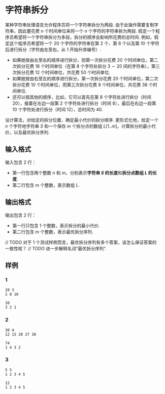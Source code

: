 # 字符串拆分

某种字符串处理语言允许程序员将一个字符串拆分为两段. 由于此操作需要复制字符串，因此要花费 $n$ 个时间单位来将一个 $n$ 个字符的字符串拆为两段. 假定一个程序员希望将一个字符串拆分为多段，拆分的顺序会影响所花费的总时间. 例如，假定这个程序员希望将一个 $20$ 个字符的字符串在第 $2$ 个、第 $8$ 个以及第 $10$ 个字符后进行拆分（字符由左至右，从 $1$ 开始升序编号）.

- 如果她按由左至右的顺序进行拆分，则第一次拆分花费 $20$ 个时间单位，第二次拆分花费 $18$ 个时间单位（在第 $8$ 个字符处拆分 $3 \sim 20$ 间的字符串），第三次拆分花费 $12$ 个时间单位，共花费 $50$ 个时间单位.
- 如果她按由右至左的顺序进行拆分，第一次拆分花费 $20$ 个时间单位，第二次拆分花费 $10$ 个时间单位，而第三次拆分花费 $8$ 个时间单位，共花费 $38$ 个时间单位.
- 还可以按其他的顺序，比如，它可以首先在第 $8$ 个字符处进行拆分（时间 $20$），接着在左边一段第 $2$ 个字符处进行拆分（时间 $8$），最后在右边一段第 $10$ 个字符处进行拆分（时间 $12$），总时间为 $40$.

设计算法，对给定的拆分位置，确定最小代价的拆分顺序. 更形式化地，给定一个 $n$ 个字符地字符串 $S$ 和一个保存 $m$ 个拆分点的数组 $L[1..m]$，计算拆分的最小代价，以及最优拆分序列.

## 输入格式

输入包含 $2$ 行：
- 第一行包含两个整数 $n$ 和 $m$，分别表示**字符串 $S$ 的长度**和**拆分点数组 $L$ 的长度**.
- 第二行包含 $m$ 个整数，表示数组 $L$.

## 输出格式

输出包含 $2$ 行：
- 第一行只包含 $1$ 个整数，表示拆分的最小代价.
- 第二行包含 $m$ 个整数，表示最优拆分序列.

// TODO 对于 1 个测试样例而言，最优拆分序列有多个答案，该怎么保证答案的一致性呢？
// TODO 进一步解释名词“最优拆分序列”.

## 样例

### 1

```input
20 3
2 8 10
```

```output
38
3 2 1
```

### 2

```input
30 4
12 15 20 27 30
```

```output
74
1 4 3 2
```

### 3

```input
5 5
1 2 3 4 5
```

```output
12
1 2 3 4 5
```
